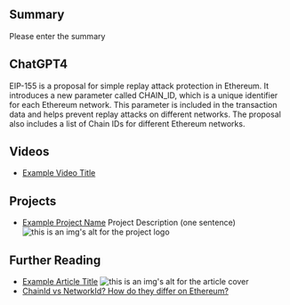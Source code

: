 ## Summary

Please enter the summary

## ChatGPT4

EIP-155 is a proposal for simple replay attack protection in Ethereum. It introduces a new parameter called CHAIN_ID, which is a unique identifier for each Ethereum network. This parameter is included in the transaction data and helps prevent replay attacks on different networks. The proposal also includes a list of Chain IDs for different Ethereum networks.

## Videos

- [Example Video Title](https://www.youtube.com/watch?v=TDGq4aeevgY)

## Projects

- [Example Project Name](https://xxxx.xxx/xxxxx) Project Description (one sentence) ![this is an img's alt for the project logo](https://xxxx.xxx/project-logo.xxx)

## Further Reading

- [Example Article Title](https://xxxx.xxx/xxxxx) ![this is an img's alt for the article cover](https://xxxx.xxx/article-cover.xxx)
- [ChainId vs NetworkId? How do they differ on Ethereum?](https://medium.com/@pedrouid/chainid-vs-networkid-how-do-they-differ-on-ethereum-eec2ed41635b)
